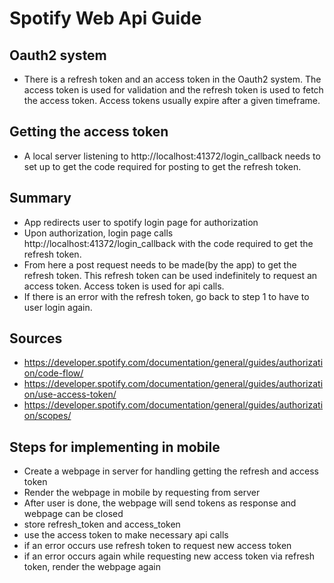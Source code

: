 # Spotify Web Api Guide

## Oauth2 system
- There is a refresh token and an access token in the Oauth2 system. The access token is used for validation
and the refresh token is used to fetch the access token. Access tokens usually expire after a given timeframe.

## Getting the access token
- A local server listening to http://localhost:41372/login_callback needs to set up to get the code required for 
posting to get the refresh token.

## Summary
- App redirects user to spotify login page for authorization
- Upon authorization, login page calls http://localhost:41372/login_callback with the code required to get the
refresh token.
- From here a post request needs to be made(by the app) to get the refresh token. This refresh token can be used indefinitely to request an
access token. Access token is used for api calls.
- If there is an error with the refresh token, go back to step 1 to have to user login again.

## Sources
- https://developer.spotify.com/documentation/general/guides/authorization/code-flow/
- https://developer.spotify.com/documentation/general/guides/authorization/use-access-token/
- https://developer.spotify.com/documentation/general/guides/authorization/scopes/

## Steps for implementing in mobile
- Create a webpage in server for handling getting the refresh and access token
- Render the webpage in mobile by requesting from server
- After user is done, the webpage will send tokens as response and webpage can be closed
- store refresh_token and access_token
- use the access token to make necessary api calls
- if an error occurs use refresh token to request new access token
- if an error occurs again while requesting new access token via refresh token, render the webpage again
